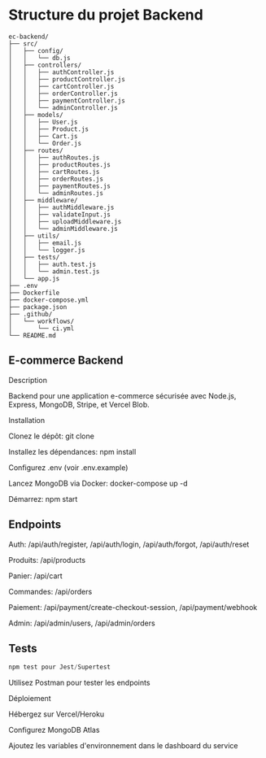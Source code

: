 # Structure du projet Backend

```text
ec-backend/
├── src/
│   ├── config/
│   │   └── db.js
│   ├── controllers/
│   │   ├── authController.js
│   │   ├── productController.js
│   │   ├── cartController.js
│   │   ├── orderController.js
│   │   ├── paymentController.js
│   │   └── adminController.js
│   ├── models/
│   │   ├── User.js
│   │   ├── Product.js
│   │   ├── Cart.js
│   │   └── Order.js
│   ├── routes/
│   │   ├── authRoutes.js
│   │   ├── productRoutes.js
│   │   ├── cartRoutes.js
│   │   ├── orderRoutes.js
│   │   ├── paymentRoutes.js
│   │   └── adminRoutes.js
│   ├── middleware/
│   │   ├── authMiddleware.js
│   │   ├── validateInput.js
│   │   ├── uploadMiddleware.js
│   │   └── adminMiddleware.js
│   ├── utils/
│   │   ├── email.js
│   │   └── logger.js
│   ├── tests/
│   │   ├── auth.test.js
│   │   └── admin.test.js
│   └── app.js
├── .env
├── Dockerfile
├── docker-compose.yml
├── package.json
├── .github/
│   └── workflows/
│       └── ci.yml
└── README.md
```

## E-commerce Backend

Description

Backend pour une application e-commerce sécurisée avec Node.js, Express, MongoDB, Stripe, et Vercel Blob.

Installation

Clonez le dépôt: git clone

Installez les dépendances: npm install

Configurez .env (voir .env.example)

Lancez MongoDB via Docker: docker-compose up -d

Démarrez: npm start

## Endpoints

Auth: /api/auth/register, /api/auth/login, /api/auth/forgot, /api/auth/reset

Produits: /api/products

Panier: /api/cart

Commandes: /api/orders

Paiement: /api/payment/create-checkout-session, /api/payment/webhook

Admin: /api/admin/users, /api/admin/orders

## Tests

```javascript
npm test pour Jest/Supertest
```

Utilisez Postman pour tester les endpoints

Déploiement

Hébergez sur Vercel/Heroku

Configurez MongoDB Atlas

Ajoutez les variables d'environnement dans le dashboard du service
